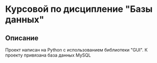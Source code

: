 # Курсовой по дисципление "Базы данных"

## Описание
Проект написан на Python с использованием библиотеки "GUI".
К проекту привязана база данных MySQL
